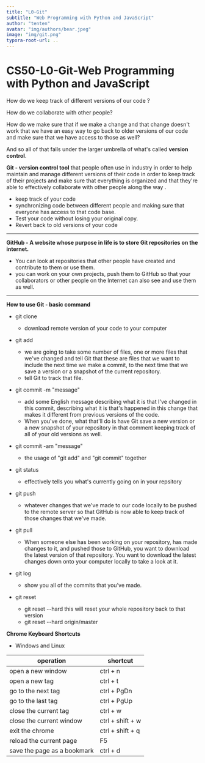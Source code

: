 ```yaml
---
title: "L0-Git"
subtitle: "Web Programming with Python and JavaScript"
author: "tenten"
avatar: "img/authors/bear.jpeg"
image: "img/git.png"
typora-root-url: ..
---
```


# CS50-L0-Git-Web Programming with Python and JavaScript

How do we keep track of different versions of our code ?

How do we collaborate with other people?

How do we make sure that if we make a change and that change doesn't work that we have an easy way to go back to older versions of our code and make sure that we have access to those as well?

And so all of that falls under the larger umbrella of what's called **version control**.

**Git - version control tool** that people often use in industry in order to help maintain and manage different versions of their code in order to keep track of their projects and make sure that everything is organized and that they're able to effectively collaborate with other people along the way .

- keep track of your code
- synchronizing code between different people and making sure that everyone has access to that code base.
- Test your code without losing your original copy.
- Revert back to old versions of your code

<hr />

**GitHub - A website whose purpose in life  is to store Git repositories on the internet.**

- You can look at repositories that other people have created and contribute to them or use them.
- you can work on your own projects, push them to GitHub so that your collaborators or other people on the Internet can also see and use them as well. 

<hr />

**How to use Git - basic command**

- git clone <url>       

  - download remote version of your code to your computer
- git add <filename>
  - we are going to take some number of files, one or more files that we've changed and tell Git that these are files that we want to include the next time we make a commit, to the next time that we save a version or a snapshot of the current repository.
  - tell Git to track that file.
- git commit -m "message"
  - add some English message describing what it is that I've changed in this commit, describing what it is that's happened in this change that makes it different from previous versions of the code.
  - When you've done, what that'll do is have Git save a new version or a new snapshot of your repository in that comment keeping track of all of your old versions as well.
- git commit -am "message"

  - the usage of "git add" and "git commit" together
- git status

  - effectively tells you what's  currently going on in your repsitory
- git push

  - whatever changes that we've made to our code locally to be pushed to the remote server so that GitHub is now able to keep track of those changes that we've made.
- git pull

  - When someone else has been working on your repository, has made changes to it, and pushed those to GitHub, you want to download the latest version of that repository. You want to download the latest changes down onto your computer locally to take a look at it.

- git log

  - show you all of the commits that you've made.
- git reset
  - git reset --hard <commit>          this will reset your whole repository back to that version
  - git reset --hard origin/master




**Chrome Keyboard Shortcuts**

- Windows and Linux

| operation                   | shortcut         |
| --------------------------- | ---------------- |
| open a new window           | ctrl + n         |
| open a new tag              | ctrl + t         |
| go to the next tag          | ctrl + PgDn      |
| go to the last tag          | ctrl + PgUp      |
| close the current tag       | ctrl + w         |
| close the current window    | ctrl + shift + w |
| exit the chrome             | ctrl + shift + q |
| reload the current page     | F5               |
| save the page as a bookmark | ctrl + d         |



